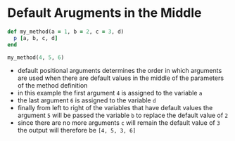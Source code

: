 # Default Arugments in the Middle

```ruby
def my_method(a = 1, b = 2, c = 3, d)
  p [a, b, c, d]
end

my_method(4, 5, 6)
```

- default positional arguments determines the order in which arguments are used when there are default values in the middle of the parameters of the method definition
- in this example the first argument `4` is assigned to the variable `a`
- the last argument `6` is assigned to the variable `d` 
- finally from left to right of the variables that have default values the argument `5` will be passed the variable `b` to replace the default value of `2`
- since there are no more arguments `c` will remain the default value of `3` 
the output will therefore be `[4, 5, 3, 6]`